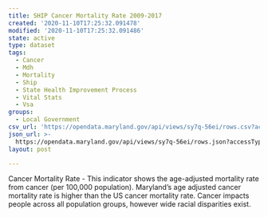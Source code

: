 ```yaml
---
title: SHIP Cancer Mortality Rate 2009-2017
created: '2020-11-10T17:25:32.091478'
modified: '2020-11-10T17:25:32.091486'
state: active
type: dataset
tags:
  - Cancer
  - Mdh
  - Mortality
  - Ship
  - State Health Improvement Process
  - Vital Stats
  - Vsa
groups:
  - Local Government
csv_url: 'https://opendata.maryland.gov/api/views/sy7q-56ei/rows.csv?accessType=DOWNLOAD'
json_url: >-
  https://opendata.maryland.gov/api/views/sy7q-56ei/rows.json?accessType=DOWNLOAD
layout: post

---
```

Cancer Mortality Rate - This indicator shows the age-adjusted mortality rate from cancer (per 100,000 population). Maryland’s age adjusted cancer mortality rate is higher than the US cancer mortality rate. Cancer impacts people across all population groups, however wide racial disparities exist.
